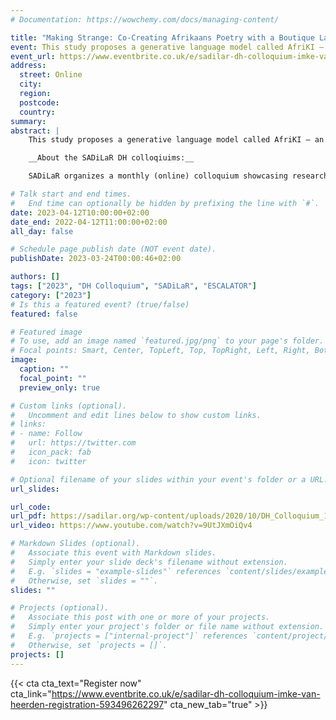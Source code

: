 ```yaml
---
# Documentation: https://wowchemy.com/docs/managing-content/

title: "Making Strange: Co-Creating Afrikaans Poetry with a Boutique Language Model"
event: This study proposes a generative language model called AfriKI – an abbreviation for Afrikaanse Kunsmatige Intelligensie, or Afrikaans Artificial Intelligence.
event_url: https://www.eventbrite.co.uk/e/sadilar-dh-colloquium-imke-van-heerden-registration-593496262297
address:
  street: Online
  city:
  region:
  postcode:
  country:
summary: 
abstract: |
    This study proposes a generative language model called AfriKI – an abbreviation for Afrikaanse Kunsmatige Intelligensie, or Afrikaans Artificial Intelligence. The approach is based on an LSTM architecture trained on a small corpus of contemporary fiction. Specifically, AfriKI is used as a writing tool to explore machine-in-the-loop, or co-creative, Afrikaans poetry generation. This experimental integration of computational and poetic practices conceives the model as a device for ‘making language strange’. The generated results contain unusual, compelling figures of speech that are interwoven by the human poet to create verse. Thus, the emphasis falls not on full automation but on the augmentation of human creativity through the defamiliarization of language.

    __About the SADiLaR DH colloqiuims:__

    SADiLaR organizes a monthly (online) colloquium showcasing research related to digital humanities. Each month a speaker will present their work in the area of digital humanities.

# Talk start and end times.
#   End time can optionally be hidden by prefixing the line with `#`.
date: 2023-04-12T10:00:00+02:00
date_end: 2022-04-12T11:00:00+02:00
all_day: false

# Schedule page publish date (NOT event date).
publishDate: 2023-03-24T00:00:46+02:00

authors: []
tags: ["2023", "DH Colloquium", "SADiLaR", "ESCALATOR"]
category: ["2023"]
# Is this a featured event? (true/false)
featured: false

# Featured image
# To use, add an image named `featured.jpg/png` to your page's folder. 
# Focal points: Smart, Center, TopLeft, Top, TopRight, Left, Right, BottomLeft, Bottom, BottomRight.
image:
  caption: ""
  focal_point: ""
  preview_only: true

# Custom links (optional).
#   Uncomment and edit lines below to show custom links.
# links:
# - name: Follow
#   url: https://twitter.com
#   icon_pack: fab
#   icon: twitter

# Optional filename of your slides within your event's folder or a URL.
url_slides:

url_code:
url_pdf: https://sadilar.org/wp-content/uploads/2020/10/DH_Colloquium_12Apr2023.pdf
url_video: https://www.youtube.com/watch?v=9UtJXmOiQv4

# Markdown Slides (optional).
#   Associate this event with Markdown slides.
#   Simply enter your slide deck's filename without extension.
#   E.g. `slides = "example-slides"` references `content/slides/example-slides.md`.
#   Otherwise, set `slides = ""`.
slides: ""

# Projects (optional).
#   Associate this post with one or more of your projects.
#   Simply enter your project's folder or file name without extension.
#   E.g. `projects = ["internal-project"]` references `content/project/deep-learning/index.md`.
#   Otherwise, set `projects = []`.
projects: []
---
```


{{< cta cta_text="Register now" cta_link="https://www.eventbrite.co.uk/e/sadilar-dh-colloquium-imke-van-heerden-registration-593496262297" cta_new_tab="true" >}}

